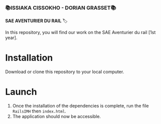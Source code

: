 ### :books:ISSIAKA CISSOKHO - DORIAN GRASSET:books:

**SAE AVENTURIER DU RAIL** :label:

In this repository, you will find our work on the SAE Aventurier du rail [1st year].

# Installation

Download or clone this repository to your local computer.

# Launch

1. Once the installation of the dependencies is complete, run the file `RailsIMH` then `index.html`.
2. The application should now be accessible.
